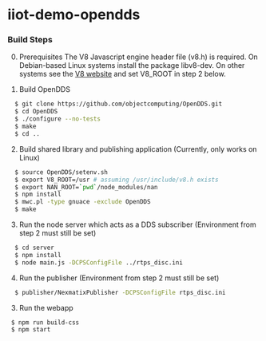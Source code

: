 # iiot-demo-opendds


### Build Steps
0. Prerequisites
The V8 Javascript engine header file (v8.h) is required.  On Debian-based Linux
systems install the package libv8-dev.  On other systems see the
[V8 website](https://github.com/v8/v8/wiki) and set V8_ROOT in step 2 below.

1. Build OpenDDS
```bash
  $ git clone https://github.com/objectcomputing/OpenDDS.git
  $ cd OpenDDS
  $ ./configure --no-tests
  $ make
  $ cd ..
```

2. Build shared library and publishing application (Currently, only works on Linux)
```bash
  $ source OpenDDS/setenv.sh
  $ export V8_ROOT=/usr # assuming /usr/include/v8.h exists
  $ export NAN_ROOT=`pwd`/node_modules/nan
  $ npm install
  $ mwc.pl -type gnuace -exclude OpenDDS
  $ make
```

3. Run the node server which acts as a DDS subscriber
(Environment from step 2 must still be set)
```bash
  $ cd server
  $ npm install
  $ node main.js -DCPSConfigFile ../rtps_disc.ini
```

4. Run the publisher
(Environment from step 2 must still be set)
```bash
  $ publisher/NexmatixPublisher -DCPSConfigFile rtps_disc.ini
```

3. Run the webapp
 ```bash
  $ npm run build-css
  $ npm start
```
